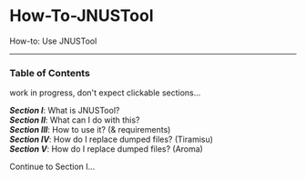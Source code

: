 # How-To-JNUSTool
How-to: Use JNUSTool


----------------------------------------------------------------------------

### Table of Contents

work in progress, don't expect clickable sections...

***Section I***: What is JNUSTool? <br>
***Section II***: What can I do with this? <br>
***Section III***: How to use it? (& requirements) <br>
***Section IV***: How do I replace dumped files? (Tiramisu) <br>
***Section V***: How do I replace dumped files? (Aroma) <br>

Continue to Section I...

